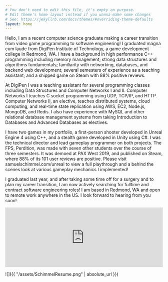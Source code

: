 ```yaml
---
# You don't need to edit this file, it's empty on purpose.
# Edit theme's home layout instead if you wanna make some changes
# See: https://jekyllrb.com/docs/themes/#overriding-theme-defaults
layout: home
---
```


Hello, I am a recent computer science graduate making a career transition from video game programming to software engineering! I graduated magna cum laude from DigiPen Institute of Technology, a game development college in Redmond, WA. I have a background in high performance C++ programming including memory management; strong data structures and algorithms fundamentals; familiarity with networking, databases, and backend web development; several semesters of experience as a teaching assistant; and a shipped game on Steam with 88% positive reviews.

At DigiPen I was a teaching assistant for several programming classes including Data Structures and Computer Networks I and II. Computer Networks I teaches C socket programming using UDP, TCP/IP, and HTTP. Computer Networks II, an elective, teaches distributed systems, cloud computing, and real-time state replication using AWS, EC2, Node.js, MongoDB, and Redis. I also have experience with MySQL and other relational database management systems from taking Introduction to Databases and Advanced Databases as electives.

I have two games in my portfolio, a first-person shooter developed in Unreal Engine 4 using C++, and a stealth game developed in Unity using C#. I was the technical director and lead gameplay programmer on both projects. The FPS, Perdition, was made with seven other students over the course of three semesters. It was demoed at PAX West 2019, and published on Steam, where 88% of its 101 user reviews are positive. Please visit samuelschimmel.com/unreal to view a full playthrough and a behind the scenes look at various gameplay mechanics I implemented!

I graduated last year, and after taking some time off for a surgery and to plan my career transition, I am now actively searching for fulltime and contract software engineering roles! I am based in Redmond, WA and open to remote work anywhere in the US. I look forward to hearing from you soon!

<center><iframe src="https://store.steampowered.com/widget/1137910/" frameborder="0" width="100%" height="190"></iframe></center>

![]({{ "/assets/SchimmelResume.png" | absolute_url }})
